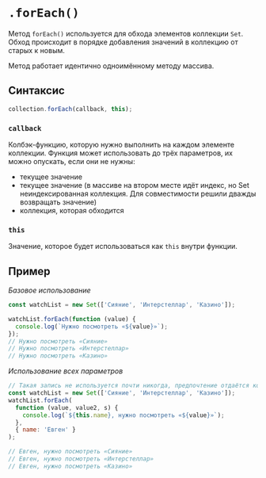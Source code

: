 # `.forEach()`

Метод `forEach()` используется для обхода элементов коллекции `Set`. Обход происходит в порядке добавления значений в коллекцию от старых к новым.

Метод работает идентично одноимённому методу массива.

## Синтаксис

```js
collection.forEach(callback, this);
```

### `callback`

Колбэк-функцию, которую нужно выполнить на каждом элементе коллекции. Функция может использовать до трёх параметров, их можно опускать, если они не нужны:

- текущее значение
- текущее значение (в массиве на втором месте идёт индекс, но Set неиндексированная коллекция. Для совместимости решили дважды возвращать значение)
- коллекция, которая обходится

### `this`

Значение, которое будет использоваться как `this` внутри функции.

## Пример

_Базовое использование_

```js
const watchList = new Set(['Сияние', 'Интерстеллар', 'Казино']);

watchList.forEach(function (value) {
  console.log(`Нужно посмотреть «${value}»`);
});
// Нужно посмотреть «Сияние»
// Нужно посмотреть «Интерстеллар»
// Нужно посмотреть «Казино»
```

_Использование всех параметров_

```js
// Такая запись не используется почти никогда, предпочтение отдаётся короткой записи, описанной в первом примере.
const watchList = new Set(['Сияние', 'Интерстеллар', 'Казино']);
watchList.forEach(
  function (value, value2, s) {
    console.log(`${this.name}, нужно посмотреть «${value}»`);
  },
  { name: 'Евген' }
);

// Евген, нужно посмотреть «Сияние»
// Евген, нужно посмотреть «Интерстеллар»
// Евген, нужно посмотреть «Казино»
```
